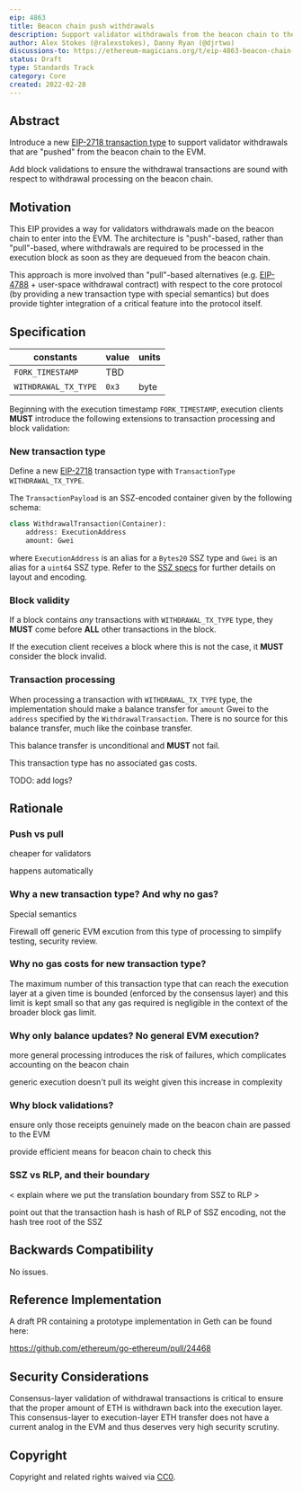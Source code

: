 ```yaml
---
eip: 4863
title: Beacon chain push withdrawals
description: Support validator withdrawals from the beacon chain to the EVM via a new "push-style" transaction type.
author: Alex Stokes (@ralexstokes), Danny Ryan (@djrtwo)
discussions-to: https://ethereum-magicians.org/t/eip-4863-beacon-chain-push-withdrawals/8465
status: Draft
type: Standards Track
category: Core
created: 2022-02-28
---
```


## Abstract

Introduce a new [EIP-2718 transaction type](./eip-2718.md) to support validator withdrawals that are "pushed" from the beacon chain to the EVM.

Add block validations to ensure the withdrawal transactions are sound with respect to withdrawal processing on the beacon chain.

## Motivation

This EIP provides a way for validators withdrawals made on the beacon chain to enter into the EVM.
The architecture is "push"-based, rather than "pull"-based, where withdrawals are required to be processed in the execution block as soon as they are dequeued from the beacon chain.

This approach is more involved than "pull"-based alternatives (e.g. [EIP-4788](./eip-4788.md) + user-space withdrawal contract) with respect to the core protocol (by providing a new transaction type with special semantics) but does provide tighter integration of a critical feature into the protocol itself.

## Specification

| constants                     | value                                          | units
|---                            |---                                             |---
| `FORK_TIMESTAMP`              | TBD                                            |
| `WITHDRAWAL_TX_TYPE`          | `0x3`                                          | byte

Beginning with the execution timestamp `FORK_TIMESTAMP`, execution clients **MUST** introduce the following extensions to transaction processing and block validation:

### New transaction type

Define a new [EIP-2718](./eip-2718.md) transaction type with `TransactionType` `WITHDRAWAL_TX_TYPE`.

The `TransactionPayload` is an SSZ-encoded container given by the following schema:

```python
class WithdrawalTransaction(Container):
    address: ExecutionAddress
    amount: Gwei
```

where `ExecutionAddress` is an alias for a `Bytes20` SSZ type and `Gwei` is an alias for a `uint64` SSZ type.
Refer to the [SSZ specs](https://github.com/ethereum/consensus-specs/blob/master/ssz/simple-serialize.md) for further details on layout and encoding.

### Block validity

If a block contains *any* transactions with `WITHDRAWAL_TX_TYPE` type, they **MUST** come before **ALL** other transactions in the block.

If the execution client receives a block where this is not the case, it **MUST** consider the block invalid.

### Transaction processing

When processing a transaction with `WITHDRAWAL_TX_TYPE` type, the implementation should make a balance transfer for `amount` Gwei to the `address` specified by the `WithdrawalTransaction`.
There is no source for this balance transfer, much like the coinbase transfer.

This balance transfer is unconditional and **MUST** not fail.

This transaction type has no associated gas costs.

TODO: add logs?

## Rationale

### Push vs pull

cheaper for validators

happens automatically

### Why a new transaction type? And why no gas?

Special semantics

Firewall off generic EVM excution from this type of processing to simplify testing, security review.

### Why no gas costs for new transaction type?

The maximum number of this transaction type that can reach the execution layer at a given time is bounded (enforced by the consensus layer) and this limit is kept small so that
any gas required is negligible in the context of the broader block gas limit.

### Why only balance updates? No general EVM execution?

more general processing introduces the risk of failures, which complicates accounting on the beacon chain

generic execution doesn't pull its weight given this increase in complexity

### Why block validations?

ensure only those receipts genuinely made on the beacon chain are passed to the EVM

provide efficient means for beacon chain to check this

### SSZ vs RLP, and their boundary

< explain where we put the translation boundary from SSZ to RLP >

point out that the transaction hash is hash of RLP of SSZ encoding, not the hash tree root of the SSZ

## Backwards Compatibility

No issues.

## Reference Implementation

A draft PR containing a prototype implementation in Geth can be found here:

https://github.com/ethereum/go-ethereum/pull/24468

## Security Considerations

Consensus-layer validation of withdrawal transactions is critical to ensure that the proper amount of ETH is withdrawn back into the execution layer.
This consensus-layer to execution-layer ETH transfer does not have a current analog in the EVM and thus deserves very high security scrutiny.

## Copyright

Copyright and related rights waived via [CC0](https://creativecommons.org/publicdomain/zero/1.0/).
